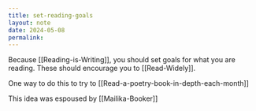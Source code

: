 ```yaml
---
title: set-reading-goals
layout: note
date: 2024-05-08
permalink:
---
```


Because [[Reading-is-Writing]], you should set goals for what you are reading. These should encourage you to [[Read-Widely]]. 

One way to do this to try to [[Read-a-poetry-book-in-depth-each-month]]

This idea was espoused by [[Mailika-Booker]]

